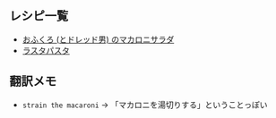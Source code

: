 ## レシピ一覧

* [おふくろ (とドレッド男) のマカロニサラダ](moms-and-the-dreads-mac-salad)
* [ラスタパスタ](rasta-pasta)

## 翻訳メモ

* `strain the macaroni` -> 「マカロニを湯切りする」ということっぽい
